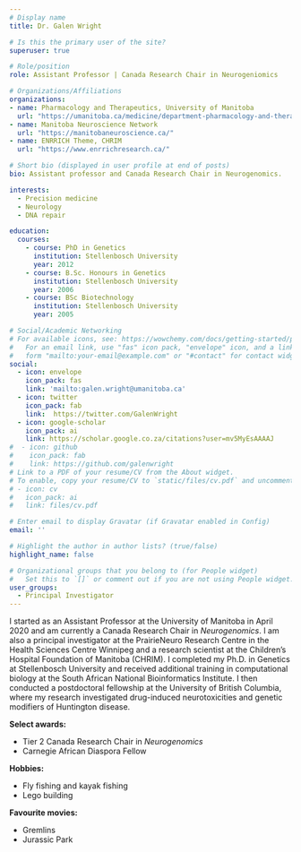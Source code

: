 ```yaml
---
# Display name
title: Dr. Galen Wright

# Is this the primary user of the site?
superuser: true

# Role/position
role: Assistant Professor | Canada Research Chair in Neurogeniomics

# Organizations/Affiliations
organizations:
- name: Pharmacology and Therapeutics, University of Manitoba
  url: "https://umanitoba.ca/medicine/department-pharmacology-and-therapeutics"
- name: Manitoba Neuroscience Network
  url: "https://manitobaneuroscience.ca/"
- name: ENRRICH Theme, CHRIM
  url: "https://www.enrrichresearch.ca/"

# Short bio (displayed in user profile at end of posts)
bio: Assistant professor and Canada Research Chair in Neurogenomics.

interests:
  - Precision medicine
  - Neurology
  - DNA repair

education:
  courses:
    - course: PhD in Genetics
      institution: Stellenbosch University
      year: 2012
    - course: B.Sc. Honours in Genetics
      institution: Stellenbosch University
      year: 2006
    - course: BSc Biotechnology
      institution: Stellenbosch University
      year: 2005

# Social/Academic Networking
# For available icons, see: https://wowchemy.com/docs/getting-started/page-builder/#icons
#   For an email link, use "fas" icon pack, "envelope" icon, and a link in the
#   form "mailto:your-email@example.com" or "#contact" for contact widget.
social:
  - icon: envelope
    icon_pack: fas
    link: 'mailto:galen.wright@umanitoba.ca'
  - icon: twitter
    icon_pack: fab
    link:  https://twitter.com/GalenWright
  - icon: google-scholar
    icon_pack: ai
    link: https://scholar.google.co.za/citations?user=mv5MyEsAAAAJ
#  - icon: github
#    icon_pack: fab
#    link: https://github.com/galenwright
# Link to a PDF of your resume/CV from the About widget.
# To enable, copy your resume/CV to `static/files/cv.pdf` and uncomment the lines below.
# - icon: cv
#   icon_pack: ai
#   link: files/cv.pdf

# Enter email to display Gravatar (if Gravatar enabled in Config)
email: ''

# Highlight the author in author lists? (true/false)
highlight_name: false

# Organizational groups that you belong to (for People widget)
#   Set this to `[]` or comment out if you are not using People widget.
user_groups:
  - Principal Investigator
---
```


I started as an Assistant Professor at the University of Manitoba in April 2020 and am currently a Canada Research Chair in *Neurogenomics*. I am also a principal investigator at the PrairieNeuro Research Centre in the Health Sciences Centre Winnipeg and a research scientist at the Children’s Hospital Foundation of Manitoba (CHRIM). I completed my Ph.D. in Genetics at Stellenbosch University and received additional training in computational biology at the South African National Bioinformatics Institute. I then conducted a postdoctoral fellowship at the University of British Columbia, where my research investigated drug-induced neurotoxicities and genetic modifiers of Huntington disease.

**Select awards:**
- Tier 2 Canada Research Chair in *Neurogenomics*
- Carnegie African Diaspora Fellow

**Hobbies:**
- Fly fishing and kayak fishing
- Lego building

**Favourite movies:** 
- Gremlins
- Jurassic Park
